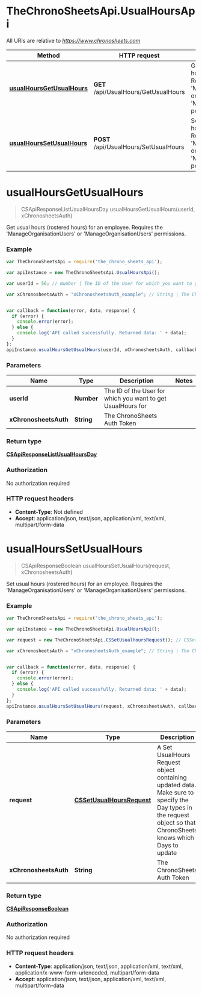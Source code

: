 # TheChronoSheetsApi.UsualHoursApi

All URIs are relative to *https://www.chronosheets.com*

Method | HTTP request | Description
------------- | ------------- | -------------
[**usualHoursGetUsualHours**](UsualHoursApi.md#usualHoursGetUsualHours) | **GET** /api/UsualHours/GetUsualHours | Get usual hours (rostered hours) for an employee.  Requires the &#39;ManageOrganisationUsers&#39; or &#39;ManageOrganisationUsers&#39; permissions.
[**usualHoursSetUsualHours**](UsualHoursApi.md#usualHoursSetUsualHours) | **POST** /api/UsualHours/SetUsualHours | Set usual hours (rostered hours) for an employee.  Requires the &#39;ManageOrganisationUsers&#39; or &#39;ManageOrganisationUsers&#39; permissions.


<a name="usualHoursGetUsualHours"></a>
# **usualHoursGetUsualHours**
> CSApiResponseListUsualHoursDay usualHoursGetUsualHours(userId, xChronosheetsAuth)

Get usual hours (rostered hours) for an employee.  Requires the &#39;ManageOrganisationUsers&#39; or &#39;ManageOrganisationUsers&#39; permissions.

### Example
```javascript
var TheChronoSheetsApi = require('the_chrono_sheets_api');

var apiInstance = new TheChronoSheetsApi.UsualHoursApi();

var userId = 56; // Number | The ID of the User for which you want to get UsualHours for

var xChronosheetsAuth = "xChronosheetsAuth_example"; // String | The ChronoSheets Auth Token


var callback = function(error, data, response) {
  if (error) {
    console.error(error);
  } else {
    console.log('API called successfully. Returned data: ' + data);
  }
};
apiInstance.usualHoursGetUsualHours(userId, xChronosheetsAuth, callback);
```

### Parameters

Name | Type | Description  | Notes
------------- | ------------- | ------------- | -------------
 **userId** | **Number**| The ID of the User for which you want to get UsualHours for | 
 **xChronosheetsAuth** | **String**| The ChronoSheets Auth Token | 

### Return type

[**CSApiResponseListUsualHoursDay**](CSApiResponseListUsualHoursDay.md)

### Authorization

No authorization required

### HTTP request headers

 - **Content-Type**: Not defined
 - **Accept**: application/json, text/json, application/xml, text/xml, multipart/form-data

<a name="usualHoursSetUsualHours"></a>
# **usualHoursSetUsualHours**
> CSApiResponseBoolean usualHoursSetUsualHours(request, xChronosheetsAuth)

Set usual hours (rostered hours) for an employee.  Requires the &#39;ManageOrganisationUsers&#39; or &#39;ManageOrganisationUsers&#39; permissions.

### Example
```javascript
var TheChronoSheetsApi = require('the_chrono_sheets_api');

var apiInstance = new TheChronoSheetsApi.UsualHoursApi();

var request = new TheChronoSheetsApi.CSSetUsualHoursRequest(); // CSSetUsualHoursRequest | A Set UsualHours Request object containing updated data.  Make sure to specify the Day types in the request object so that ChronoSheets knows which Days to update

var xChronosheetsAuth = "xChronosheetsAuth_example"; // String | The ChronoSheets Auth Token


var callback = function(error, data, response) {
  if (error) {
    console.error(error);
  } else {
    console.log('API called successfully. Returned data: ' + data);
  }
};
apiInstance.usualHoursSetUsualHours(request, xChronosheetsAuth, callback);
```

### Parameters

Name | Type | Description  | Notes
------------- | ------------- | ------------- | -------------
 **request** | [**CSSetUsualHoursRequest**](CSSetUsualHoursRequest.md)| A Set UsualHours Request object containing updated data.  Make sure to specify the Day types in the request object so that ChronoSheets knows which Days to update | 
 **xChronosheetsAuth** | **String**| The ChronoSheets Auth Token | 

### Return type

[**CSApiResponseBoolean**](CSApiResponseBoolean.md)

### Authorization

No authorization required

### HTTP request headers

 - **Content-Type**: application/json, text/json, application/xml, text/xml, application/x-www-form-urlencoded, multipart/form-data
 - **Accept**: application/json, text/json, application/xml, text/xml, multipart/form-data

